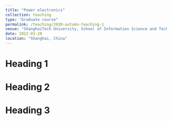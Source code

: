 ```yaml
---
title: "Power electronics"
collection: teaching
type: "Graduate course"
permalink: /teaching/2020-autumn-teaching-1
venue: "ShanghaiTech University, School of Information Science and Technology"
date: 2022-03-20
location: "Shanghai, China"
---
```


<!---This is a description of a teaching experience. You can use markdown like any other post.--->

Heading 1
======

Heading 2
======

Heading 3
======
